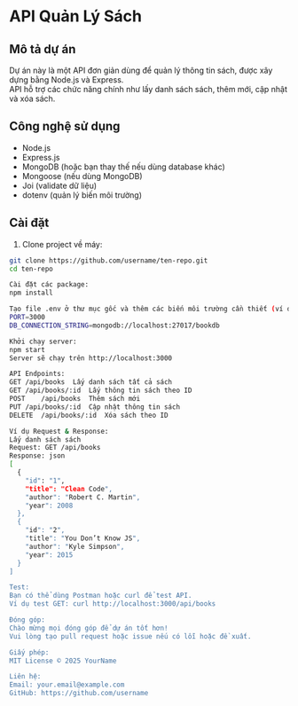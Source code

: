 # API Quản Lý Sách

## Mô tả dự án
Dự án này là một API đơn giản dùng để quản lý thông tin sách, được xây dựng bằng Node.js và Express.  
API hỗ trợ các chức năng chính như lấy danh sách sách, thêm mới, cập nhật và xóa sách.

## Công nghệ sử dụng
- Node.js
- Express.js
- MongoDB (hoặc bạn thay thế nếu dùng database khác)
- Mongoose (nếu dùng MongoDB)
- Joi (validate dữ liệu)
- dotenv (quản lý biến môi trường)

## Cài đặt
1. Clone project về máy:

```bash
git clone https://github.com/username/ten-repo.git
cd ten-repo

Cài đặt các package:
npm install

Tạo file .env ở thư mục gốc và thêm các biến môi trường cần thiết (ví dụ):
PORT=3000
DB_CONNECTION_STRING=mongodb://localhost:27017/bookdb

Khởi chạy server:
npm start
Server sẽ chạy trên http://localhost:3000

API Endpoints:
GET	/api/books	Lấy danh sách tất cả sách
GET	/api/books/:id	Lấy thông tin sách theo ID
POST	/api/books	Thêm sách mới
PUT	/api/books/:id	Cập nhật thông tin sách
DELETE	/api/books/:id	Xóa sách theo ID

Ví dụ Request & Response:
Lấy danh sách sách
Request: GET /api/books
Response: json
[
  {
    "id": "1",
    "title": "Clean Code",
    "author": "Robert C. Martin",
    "year": 2008
  },
  {
    "id": "2",
    "title": "You Don’t Know JS",
    "author": "Kyle Simpson",
    "year": 2015
  }
]    

Test:
Bạn có thể dùng Postman hoặc curl để test API.
Ví dụ test GET: curl http://localhost:3000/api/books

Đóng góp:
Chào mừng mọi đóng góp để dự án tốt hơn!
Vui lòng tạo pull request hoặc issue nếu có lỗi hoặc đề xuất.

Giấy phép:
MIT License © 2025 YourName

Liên hệ:
Email: your.email@example.com
GitHub: https://github.com/username